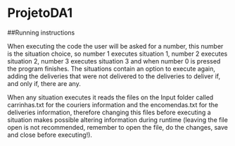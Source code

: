 # ProjetoDA1
 
##Running instructions

When executing the code the user will be asked for a number,
this number is the situation choice, so number 1 executes situation 1,
number 2 executes situation 2, number 3 executes situation 3  and
when number 0 is pressed the program finishes. The situations
contain an option to execute again, adding the deliveries that were not
delivered to the deliveries to deliver if, and only if, there are any.

When any situation executes it reads the files on the Input folder
called carrinhas.txt for the couriers information and the encomendas.txt 
for the deliveries information, therefore changing this files before 
executing a situation makes possible altering information during runtime 
(leaving the file open is not recommended, remember to open the file, do 
the changes, save and close before executing!).